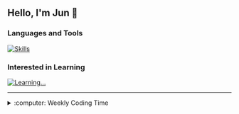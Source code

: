 <!-- ⠀⠀⠀⠀⠀⠀⠀⠀⠀⢹⡀⠀⠀⠀⠀⠀⠘⠀⣷⠋⠀⠀⠀⠀⠀⠀⠀⠀⠀⠀⢠⡀⠀⠀⠀⠙⢦⠀⠀⠀⠀⠀⠀⠀⠀⠀⠀⠀⠀⠀
⠀⠀⠀⠀⠀⠀⠀⠀⠀⡼⠃⠀⠀⠀⠀⠀⣤⠀⢏⠀⠀⠀⠀⢠⣠⡆⠀⠀⣦⡀⠀⠳⡀⠀⠀⠀⠀⠑⢄⡀⠀⠀⠀⠀⠀⠀⠀⠀⠀⠈
⠀⠀⠀⠀⠀⠀⠀⠀⠐⣇⡀⠀⠀⠀⠀⠀⠘⠂⢈⣦⠀⣀⡀⠈⣟⢷⣄⠀⠘⣷⣄⠀⠹⣆⠀⠀⠀⠀⠀⠙⢦⣀⠀⠀⠀⠀⠀⠀⠀⢤
⠀⠀⠀⠀⠐⣶⠦⠤⠴⠋⠁⠀⠀⠀⠀⡜⢷⣧⣸⣿⡀⡟⠹⡄⢹⠀⣹⣷⣤⡘⣄⠙⠲⢬⣿⣉⡉⠉⠉⠉⠉⢉⣥⣀⠀⠀⠀⠀⠀⠀
⠀⠀⠀⠀⠀⠈⠳⠤⢤⡀⠀⠀⠀⠀⠀⢹⡾⣿⠛⠉⣧⡇⠀⢱⣸⡔⢡⠏⠀⠉⢻⣦⣤⠀⠈⠹⣿⣂⡀⣠⠔⢉⡤⠾⡆⠀⠀⠀⠀⠀
⠀⠀⠀⠀⠀⠀⠀⢀⡞⣧⠀⠀⢠⠈⣇⢀⣿⠃⠀⠀⠸⣿⣠⣼⣟⣠⣯⣴⡿⠷⣿⠟⠁⠀⠀⠀⠀⠀⣇⡇⠀⡿⠦⡀⣇⠀⠀⠀⠀⠀
⠀⠀⠀⠀⠀⠀⠀⣾⡼⡇⠀⠀⠘⡇⣿⣿⣿⢦⣄⣧⠀⣯⣿⣼⣿⣿⠋⢿⣽⣶⡏⠀⠀⠀⠀⠀⠀⠀⢻⠇⢀⡇⣠⠇⢸⡄⠀⠀⠀⣠
⠀⠀⠀⠀⠀⠀⠀⠙⠓⠳⣤⣶⠀⣿⠛⣿⢻⣷⣮⣽⡆⠈⠿⠟⠻⠛⠉⠉⠋⠉⠀⠀⠀⠀⠀⠀⠀⠀⠙⠀⠘⢿⠃⠀⣼⠁⠀⠀⠀⡱
⠀⠀⠀⠀⠀⠀⠀⢀⣠⡴⣺⣿⢠⣍⡀⠘⡿⢿⡿⠿⣷⡄⠀⠀⠀⠀⠀⠀⠀⠀⠀⠀⠀⠀⠀⠀⠀⠀⠀⠀⣀⡈⢀⡾⠃⠀⠀⠀⠘⢄
⠀⠀⠀⠀⠀⠀⠀⠀⠉⠉⠁⢸⡟⣾⡷⣄⢹⠀⠀⠀⣿⠁⣀⡀⠀⠀⠀⠀⠀⠀⠀⠀⠀⠀⠀⠀⠀⠀⠀⠀⡏⡏⠉⠀⠀⠀⠀⠀⡐⠪
⠀⠀⠀⠀⠀⠀⠀⠀⠀⠀⠀⠈⠃⠈⠃⠀⠙⣇⠀⠀⠙⠦⠉⠉⠁⠀⠀⠀⠀⠀⢠⡆⠀⠀⠀⠀⠀⠀⠀⢸⠃⠹⡄⠀⠀⠀⠀⠀⠠⡀
⠀⠀⠀⠀⠀⠀⠀⠀⠀⠀⠀⠀⠀⠀⠀⠀⠀⠙⣆⠀⠀⢠⣤⣤⡤⢒⣊⣩⣽⣿⣿⠀⠀⠀⠀⠀⠀⠀⠀⢸⡄⠀⠙⣿⠀⡄⠀⠀⠀⠙
⠀⠀⠀⠀⠀⠀⠀⠀⠀⠀⠀⠀⠀⠀⠀⠀⠀⠀⠘⢦⠀⠈⠹⣶⠛⣩⠔⠋⠉⠁⣸⠀⠀⠀⠀⠀⠀⠀⣠⢞⡁⠀⠀⡞⣸⠃⠀⠀⠀⠀
⠀⠀⠀⠀⠀⠀⠀⠀⠀⠀⠀⠀⠀⠀⠀⠀⠀⠀⠀⠀⠳⣄⠀⠈⣿⣇⣀⣀⣀⢴⡿⠀⠀⠀⠀⠀⣠⠞⠁⣸⠀⢀⡼⠟⠹⡀⠀⠀⠀⠀
⠀⠀⠀⠀⠀⠀⠀⠀⠀⠀⠀⠀⠀⠀⠀⠀⠀⠀⠀⠀⠀⠈⠳⡄⠙⠲⠤⠥⢖⡋⠀⠀⠀⠀⡠⠊⠁⠀⢠⠇⠀⠀⠀⠀⠀⢹⣉⡉⢰⡎
⠀⣀⣤⠖⠒⢲⡀⠀⠀⠀⠀⠀⠀⠀⠀⠀⠀⠀⠀⠀⠀⠀⠀⠙⣆⠀⠛⠋⠉⠀⠀⢀⡤⠊⠀⠀⠀⠀⠞⠀⠀⠀⠀⠀⠀⠀⢳⡼⠋⠀
⠋⡝⠁⠀⠀⠀⢱⡀⢀⡴⠊⠉⠉⠙⣇⠀⠀⠀⠀⠀⠀⠀⠀⠀⢘⣄⣀⣀⣀⡤⠖⠋⠀⠀⠀⠀⠀⠀⠀⠀⣀⣀⠤⠤⠖⠊⢁⡠⠖⠋
⠉⠉⠉⠉⠙⡆⠀⢷⠋⠀⠀⢀⡴⠚⠁⠀⠀⠀⠀⠀⠀⣠⠴⣚⠭⠜⠛⢯⠀⡇⠀⠀⣀⣀⠤⠄⠒⠒⠉⠉⠀⣀⣀⠤⠔⠊⠁⠀⠀⠀
⠳⠄⠀⠀⠀⡇⢀⡼⢦⡀⣰⠋⠀⠀⠀⠀⠀⠀⠀⠀⢸⣏⣛⠓⠤⠤⡀⠘⡆⢇⣠⠞⢁⣠⠤⠤⠖⠒⠒⠉⠉⠀⠀⠀⠀⠀⠀⠀⠀⠀
⠀⠈⠀⠀⠀⡟⠋⠀⠀⣹⠇⠀⠀⠀⠀⠀⠀⠀⠀⠀⠀⠹⡈⠉⠙⠢⡝⡄⠳⡼⠃⡴⠋⠀⠀⠀⠀⠀⠀⠀⠀⠀⠀⠀⠀⠀⠀⠀⠀⠀
⠀⢀⠀⢀⡴⠃⠀⠀⡸⠁⠀⠀⠀⠀⠀⠀⠀⠀⠀⠀⠀⢀⠇⠀⠀⠀⠙⢸⡞⢠⠞⠀⠀⠀⠀⠀⠀⠀⠀⠀⠀⠀⠀⠀⠀⠀⠀⠀⠀⠀
⠀⣻⠒⠋⠀⠀⠀⡰⠃⠀⠀⠀⠀⠀⠀⠀⣀⣀⠠⠤⠤⠼⡀⠀⠀⠀⠀⡞⢠⠏⠀⠀⠀⠀⠀⠀⠀⠀⠀⠀⠀⠀⠀⠀⠀⠀⠀⠀⠀⠀
⠘⠁⠀⠀⠀⠀⡰⠁⠀⠀⢀⣠⠄⠒⠊⠉⠀⠀⠀⠀⠀⠀⠈⢢⡀⠀⢰⢡⠇⠀⠀⠀⠀⠀⠀⠀⠀⠀⠀⠀⠀⠀⠀⠀⠀⠀⠀⠀⠀⠀
⠀⠀⠀⠀⢀⣼⣁⠤⠖⠊⠁⠀⠀⠀⠀⠀⠀⠀⠀⠀⠀⠀⠀⣀⣽⣴⡾⠟⠀⠀⠀⠀⠀⠀⠀⠀⠀⠀⠀⠀⠀⠀⠀⠀⠀⠀⠀⠀⠀⠀
⠀⠀⢀⣠⠞⠉⠀⠀⠀⠀⠀⠀⠀⠀⠀⠀⠀⠀⠀⠀⠀⢠⣼⡟⠋⠁⠀⠀⠀⠀⠀⠀⠀⠀⠀⠀⠀⠀⠀⠀⠀⠀⠀⠀⠀⠀⠀⠀⠀⠀ -->

## Hello, I'm Jun 👋

### Languages and Tools

[![Skills](https://skillicons.dev/icons?i=html,css,js,ts,astro,react,nextjs,nodejs,python,mysql,postgres,threejs,blender,svg,figma)](https://skillicons.dev)

### Interested in Learning

[![Learning...](https://skillicons.dev/icons?i=aws,rust,vim)](https://skillicons.dev)

---

<details>
  <summary>:computer: Weekly Coding Time</summary>

<!--START_SECTION:waka-->

```txt
Total Time: 9 hrs 4 mins

HTML          2 hrs 31 mins   ⣿⣿⣿⣿⣿⣿⣦⣀⣀⣀⣀⣀⣀⣀⣀⣀⣀⣀⣀⣀⣀⣀⣀⣀⣀   25.96 %
TypeScript    1 hr 52 mins    ⣿⣿⣿⣿⣷⣀⣀⣀⣀⣀⣀⣀⣀⣀⣀⣀⣀⣀⣀⣀⣀⣀⣀⣀⣀   19.32 %
JavaScript    1 hr 40 mins    ⣿⣿⣿⣿⣤⣀⣀⣀⣀⣀⣀⣀⣀⣀⣀⣀⣀⣀⣀⣀⣀⣀⣀⣀⣀   17.32 %
SCSS          1 hr 9 mins     ⣿⣿⣿⣀⣀⣀⣀⣀⣀⣀⣀⣀⣀⣀⣀⣀⣀⣀⣀⣀⣀⣀⣀⣀⣀   11.93 %
PHP           47 mins         ⣿⣿⣀⣀⣀⣀⣀⣀⣀⣀⣀⣀⣀⣀⣀⣀⣀⣀⣀⣀⣀⣀⣀⣀⣀   08.13 %
```

<!--END_SECTION:waka-->

</details>

<!--
<details>
  <summary>:bar_chart: GitHub Stats</summary>

![](https://raw.githubusercontent.com/Jun-del/github-stats/master/generated/overview.svg#gh-dark-mode-only)
![](https://raw.githubusercontent.com/Jun-del/github-stats/master/generated/overview.svg#gh-light-mode-only)
![](https://raw.githubusercontent.com/Jun-del/github-stats/master/generated/languages.svg#gh-dark-mode-only)
![](https://raw.githubusercontent.com/Jun-del/github-stats/master/generated/languages.svg#gh-light-mode-only)

</details>
-->

<!--
Credits:
1. Skills icons: https://github.com/tandpfun/skill-icons#readme
2. Coding time: https://github.com/athul/waka-readme
3. Github stats: https://github.com/jstrieb/github-stats
-->
